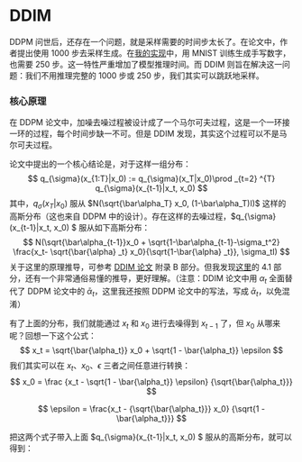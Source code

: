 # DDIM

DDPM 问世后，还存在一个问题，就是采样需要的时间步太长了。在论文中，作者提出使用 1000 步去采样生成。在[我的实现](https://github.com/HoiM/diffusion-schedulers-minimal-implementation/tree/master/01-DDPM)中，用 MNIST 训练生成手写数字，也需要 250 步。这一特性严重增加了模型推理时间。而 DDIM 则旨在解决这一问题：我们不用推理完整的 1000 步或 250 步，我们其实可以跳跃地采样。

### 核心原理

在 DDPM 论文中，加噪去噪过程被设计成了一个马尔可夫过程，这是一个一环接一环的过程，每个时间步缺一不可。但是 DDIM 发现，其实这个过程可以不是马尔可夫过程。

论文中提出的一个核心结论是，对于这样一组分布：
$$
q_{\sigma}(x_{1:T}|x_0) := q_{\sigma}(x_T|x_0)\prod _{t=2} ^{T} q_{\sigma}(x_{t-1}|x_t, x_0)
$$
其中，$q_{\sigma}(x_T|x_0)$ 服从 $N(\sqrt{\bar\alpha_T} x_0, (1-\bar\alpha_T)I)$ 这样的高斯分布（这也来自 DDPM 中的设计）。存在这样的去噪过程，$q_{\sigma}(x_{t-1}|x_t, x_0) $ 服从如下高斯分布：
$$
N(\sqrt{\bar\alpha_{t-1}}x_0 + \sqrt{1-\bar\alpha_{t-1}-\sigma_t^2} \frac{x_t- \sqrt{\bar{\alpha} _t} x_0}{\sqrt{1-\bar{\alpha} _t}}, \sigma_tI)
$$
关于这里的原理推导，可参考 [DDIM 论文](https://arxiv.org/abs/2010.02502) 附录 B 部分。但我发现[这里](https://zhuanlan.zhihu.com/p/666552214)的 4.1 部分，还有一个非常通俗易懂的推导，更好理解。（注意：DDIM 论文中用 $\alpha_t$ 全面替代了 DDPM 论文中的 $\bar\alpha_t$，这里我还按照 DDPM 论文中的写法，写成 $\bar\alpha_t$，以免混淆）

有了上面的分布，我们就能通过 $x_t$ 和 $x_0$ 进行去噪得到 $x_{t-1}$ 了，但 $x_0$ 从哪来呢？回想一下这个公式：
$$
x_t = \sqrt{\bar{\alpha_t}} x_0 + \sqrt{1 - \bar{\alpha_t}} \epsilon
$$
我们其实可以在 $x_t$、$x_0$、$\epsilon$ 三者之间任意进行转换：
$$
x_0 = \frac {x_t - \sqrt{1 - \bar{\alpha_t}} \epsilon} {\sqrt{\bar{\alpha_t}}}
$$

$$
\epsilon = \frac{x_t -  {\sqrt{\bar{\alpha_t}}} x_0} {\sqrt{1 - \bar{\alpha_t}}}
$$

把这两个式子带入上面 $q_{\sigma}(x_{t-1}|x_t, x_0) $ 服从的高斯分布，就可以得到：

